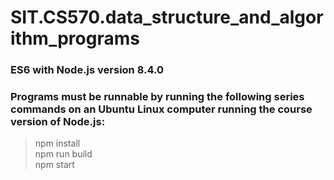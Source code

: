 # SIT.CS570.data_structure_and_algorithm_programs
### ES6 with Node.js version 8.4.0
### Programs must be runnable by running the following series commands on an Ubuntu Linux computer running the course version of Node.js:
> npm install <br>
> npm run build <br>
> npm start <br>
